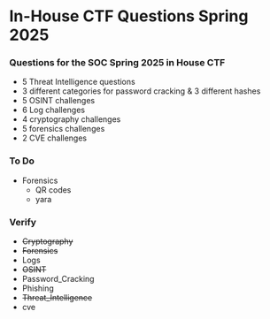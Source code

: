 # In-House CTF Questions Spring 2025
### Questions for the SOC Spring 2025 in House CTF

- 5 Threat Intelligence questions
- 3 different categories for password cracking & 3 different hashes
- 5 OSINT challenges
- 6 Log challenges
- 4 cryptography challenges
- 5 forensics challenges
- 2 CVE challenges

### To Do 
- Forensics
  - QR codes
  - yara

### Verify 
- ~~Cryptography~~
- ~~Forensics~~
- Logs
- ~~OSINT~~
- Password_Cracking
- Phishing
- ~~Threat_Intelligence~~
- cve
